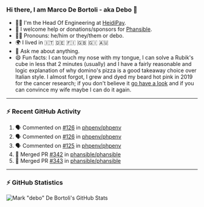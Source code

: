 ### Hi there, I am Marco De Bortoli - aka Debo 👋

- 🧑‍💻 I'm the Head Of Engineering at [HeidiPay][heidi-pay].
- 🙏 I welcome help or donations/sponsors for [Phansible][phansible].
- 🏳️‍🌈 Pronouns: he/him or they/them or debo.
- 🌍 I lived in 🇮🇹 🇩🇪 🇫🇮 🇬🇧 🇬🇮 🇦🇺
- 💬 Ask me about anything.
- 😄 Fun facts: I can touch my nose with my tongue, I can solve a Rubik's cube in less that 2 minutes (usually) and I have a fairly reasonable and logic explanation of why domino's pizza is a good takeaway choice over Italian style. I almost forgot, I grew and dyed my beard hot pink in 2019 for the cancer research; if you don't believe it [go have a look][make-it-pink] and if you can convince my wife maybe I can do it again.

---

### ⚡ Recent GitHub Activity

<!--START_SECTION:activity-->
1. 🗣 Commented on [#126](https://github.com/phpenv/phpenv/issues/126) in [phpenv/phpenv](https://github.com/phpenv/phpenv)
2. 🗣 Commented on [#126](https://github.com/phpenv/phpenv/issues/126) in [phpenv/phpenv](https://github.com/phpenv/phpenv)
3. 🗣 Commented on [#125](https://github.com/phpenv/phpenv/issues/125) in [phpenv/phpenv](https://github.com/phpenv/phpenv)
4. 🎉 Merged PR [#342](https://github.com/phansible/phansible/pull/342) in [phansible/phansible](https://github.com/phansible/phansible)
5. 🎉 Merged PR [#343](https://github.com/phansible/phansible/pull/343) in [phansible/phansible](https://github.com/phansible/phansible)
<!--END_SECTION:activity-->

---
### ⚡ GitHub Statistics

![Mark "debo" De Bortoli's GitHub Stats](https://github-readme-stats.vercel.app/api?username=debo&show_icons=true&theme=github_dark&count_private=true&include_all_commits=true)

<!--
**debo/debo** is a ✨ _special_ ✨ repository because its `README.md` (this file) appears on your GitHub profile.

Here are some ideas to get you started:

- 🔭 I’m currently working on ...
- 🌱 I’m currently learning ...
- 👯 I’m looking to collaborate on ...
- 🤔 I’m looking for help with ...
- 💬 Ask me about ...
- 📫 How to reach me: ...
- 😄 Pronouns: ...
- ⚡ Fun fact: ...
-->

[heidi-pay]: https://www.heidipay.com
[phansible]: https://phansible.com
[make-it-pink]: https://fundraise.cancerresearchuk.org/page/makeitpink
[linkedin]: https://www.linkedin.com/in/markdebortoli/
